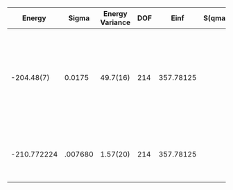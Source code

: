 | Energy      | Sigma   | Energy Variance | DOF | Einf      | S(qmax) | qmax    | Method                                                       | Reference |
|-------------|---------|-----------------|-----|-----------|---------|---------|--------------------------------------------------------------|-----------|
| -204.48(7)  | 0.0175  | 49.7(16)        | 214 | 357.78125 |         | (pi,pi) | mVMC with SU(2) and momentum projections (gamma point) + RBM + Lanczos, (U=8), alpha = 1 | code at https://github.com/issp-center-dev/mVMC/tree/develop|
| -210.772224 | .007680 | 1.57(20)        | 214 | 357.78125 |         |         | VAFQMC stripe length 8 APBC along the stripe                 | TODO: This is from Sorella and this is not public git-scm.sissa.it:TurboLattice/HST_AAD/example/16x16/U8/stripel8doping1su8m5/b1.3n/pbc |

